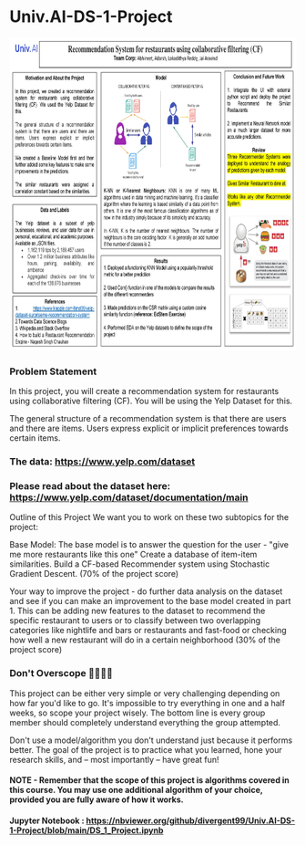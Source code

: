 # Univ.AI-DS-1-Project
<p align="center">
  <img src="https://github.com/divergent99/Univ.AI-DS-1-Project/blob/main/Poster_template%202.jpg" alt="Stats" width="800" height="550">
</p>

### Problem Statement

In this project, you will create a recommendation system for restaurants using collaborative filtering (CF). You will be using the Yelp Dataset for this.

The general structure of a recommendation system is that there are users and there are items. Users express explicit or implicit preferences towards certain items.

### The data: https://www.yelp.com/dataset

### Please read about the dataset here: https://www.yelp.com/dataset/documentation/main

Outline of this Project We want you to work on these two subtopics for the project:

Base Model: The base model is to answer the question for the user - "give me more restaurants like this one" Create a database of item-item similarities. Build a CF-based Recommender system using Stochastic Gradient Descent. (70% of the project score)

Your way to improve the project - do further data analysis on the dataset and see if you can make an improvement to the base model created in part 1. This can be adding new features to the dataset to recommend the specific restaurant to users or to classify between two overlapping categories like nightlife and bars or restaurants and fast-food or checking how well a new restaurant will do in a certain neighborhood (30% of the project score)

### Don't Overscope 🙅‍♀️🙅‍♂️

This project can be either very simple or very challenging depending on how far you'd like to go. It's impossible to try everything in one and a half weeks, so scope your project wisely. The bottom line is every group member should completely understand everything the group attempted.

Don't use a model/algorithm you don't understand just because it performs better. The goal of the project is to practice what you learned, hone your research skills, and – most importantly – have great fun!

#### NOTE - Remember that the scope of this project is algorithms covered in this course. You may use one additional algorithm of your choice, provided you are fully aware of how it works.

#### Jupyter Notebook : https://nbviewer.org/github/divergent99/Univ.AI-DS-1-Project/blob/main/DS_1_Project.ipynb
